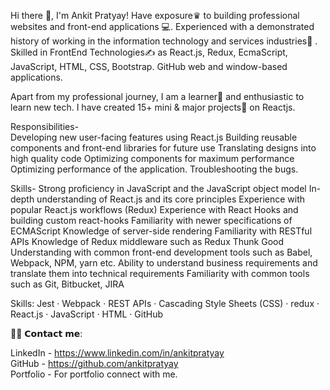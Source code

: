 Hi there 👋, I'm Ankit Pratyay!
Have exposure♛ to building professional websites and front-end applications 💻. Experienced with a demonstrated history of working in the information technology and services industries🏢 . Skilled in FrontEnd Technologies✍️ as React.js, Redux, EcmaScript, JavaScript, HTML, CSS, Bootstrap. GitHub web and window-based applications.

Apart from my professional journey, I am a learner📝 and enthusiastic to learn new tech. I have created 15+ mini & major projects💼 on Reactjs.

Responsibilities- <br/> Developing new user-facing features using React.js Building reusable components and front-end libraries for future use Translating designs into high quality code Optimizing components for maximum performance Optimizing performance of the application. Troubleshooting the bugs.

Skills- Strong proficiency in JavaScript and the JavaScript object model In-depth understanding of React.js and its core principles Experience with popular React.js workflows (Redux) Experience with React Hooks and building custom react-hooks Familiarity with newer specifications of ECMAScript Knowledge of server-side rendering Familiarity with RESTful APIs Knowledge of Redux middleware such as Redux Thunk Good Understanding with common front-end development tools such as Babel, Webpack, NPM, yarn etc. Ability to understand business requirements and translate them into technical requirements Familiarity with common tools such as Git, Bitbucket, JIRA

Skills: Jest · Webpack · REST APIs · Cascading Style Sheets (CSS) · redux · React.js · JavaScript · HTML · GitHub

🙋‍♂️ 𝗖𝗼𝗻𝘁𝗮𝗰𝘁 𝗺𝗲:

[Button Example]: https://img.shields.io/badge/Title-37a779?style=for-the-badge

LinkedIn - https://www.linkedin.com/in/ankitpratyay <br />
GitHub - https://github.com/ankitpratyay <br />
Portfolio - For portfolio connect with me.
